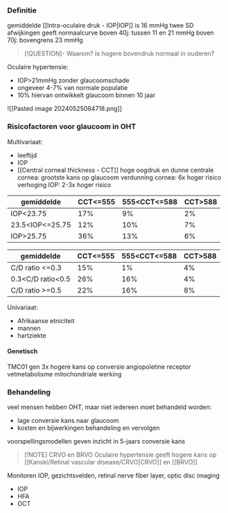### Definitie
gemiddelde [[Intra-oculaire druk - IOP|IOP]] is 16 mmHg
twee SD afwijkingen geeft normaalcurve
boven 40j: tussen 11 en 21 mmHg
boven 70j: bovengrens 23 mmHg
> [!QUESTION]- Waarom?
> Is hogere bovendruk normaal in ouderen?

Oculaire hypertensie: 
- IOP>21mmHg zonder glaucoomschade 
- ongeveer 4-7% van normale populatie
- 10% hiervan ontwikkelt glaucoom binnen 10 jaar

![[Pasted image 20240525084718.png]]

### Risicofactoren voor glaucoom in OHT
Multivariaat:
- leeftijd
- IOP
- [[Central corneal thickness - CCT]] 
hoge oogdruk en dunne centrale cornea: grootste kans op glaucoom
verdunning cornea: 6x hoger risico
verhoging IOP: 2-3x hoger risico

| gemiddelde      | CCT<=555 | 555<CCT<=588 | CCT>588 |
| --------------- | -------- | ------------ | ------- |
| IOP<23.75       | 17%      | 9%           | 2%      |
| 23.5<IOP<=25.75 | 12%      | 10%          | 7%      |
| IOP>25.75       | 36%      | 13%          | 6%      |

| gemiddelde        | CCT<=555 | 555<CCT<=588 | CCT>588 |
| ----------------- | -------- | ------------ | ------- |
| C/D ratio <=0.3   | 15%      | 1%           | 4%      |
| 0.3<C/D ratio<0.5 | 26%      | 16%          | 4%      |
| C/D ratio >=0.5   | 22%      | 16%          | 8%      |

Univariaat:
- Afrikaanse etniciteit
- mannen
- hartziekte

#### Genetisch
TMC01 gen 3x hogere kans op conversie
angiopoïetine receptor
vetmetabolisme
mitochondriale werking

### Behandeling
veel mensen hebben OHT, maar niet iedereen moet behandeld worden:
- lage conversie kans naar glaucoom
- kosten en bijwerkingen behandeling en vervolgen

voorspellingsmodellen geven inzicht in 5-jaars conversie kans

> [!NOTE] CRVO en BRVO
> Oculaire hypertensie geeft hogere kans op [[Kanski/Retinal vascular disease/CRVO|CRVO]] en [[BRVO]]

Monitoren IOP, gezichtsvelden, retinal nerve fiber layer, optic disc imaging
- IOP
- HFA
- OCT
